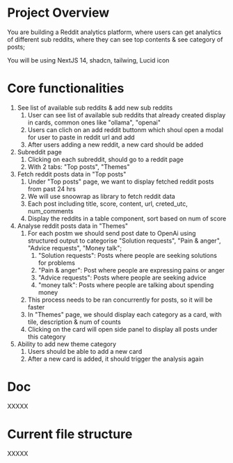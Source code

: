 # Project Overview
You are building a Reddit analytics platform, where users can get analytics of different sub reddits, where they can see top contents & see category of posts;

You will be using NextJS 14, shadcn, tailwing, Lucid icon

# Core functionalities
1. See list of available sub reddits & add new sub reddits
    1. User can see list of available sub reddits that already created display in cards, common ones like "ollama", "openai"
    2. Users can clich on an add reddit buttonm which shoul open a modal for user to paste in reddit url and add
    3. After users adding a new reddit, a new card should be added
2. Subreddit page
    1. Clicking on each subreddit, should go to a reddit page
    2. With 2 tabs: "Top posts", "Themes"
3. Fetch reddit posts data in "Top posts"
    1. Under "Top posts" page, we want to display fetched reddit posts from past 24 hrs
    2. We will use snoowrap as library to fetch reddit data
    3. Each post including title, score, content, url, creted_utc, num_comments
    4. Display the reddits in a table component, sort based on num of score
4. Analyse reddit posts data in "Themes"
    1. For each postm we should send post date to OpenAi using structured output to categorise "Solution requests", "Pain & anger", "Advice requests", "Money talk";
        1. "Solution requests": Posts where people are seeking solutions for problems
        2. "Pain & anger": Post where people are expressing pains or anger
        3. "Advice requests": Posts where people are seeking advice
        4. "money talk": Posts where people are talking about spending money
    2. This process needs to be ran concurrently for posts, so it will be faster
    3. In "Themes" page, we should display each category as a card, with tile, description & num of counts
    4. Clicking on the card will open side panel to display all posts under this category
5. Ability to add new theme category
    1. Users should be able to add a new card
    2. After a new card is added, it should trigger the analysis again

# Doc
XXXXX

# Current file structure
XXXXX
